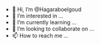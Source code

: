 - 👋 Hi, I’m @Hagaraboelgoud
- 👀 I’m interested in ...
- 🌱 I’m currently learning ...
- 💞️ I’m looking to collaborate on ...
- 📫 How to reach me ...

<!---
Hagaraboelgoud/Hagaraboelgoud is a ✨ special ✨ repository because its `README.md` (this file) appears on your GitHub profile.
You can click the Preview link to take a look at your changes.
--->
